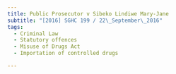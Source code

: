 ```yaml
---
title: Public Prosecutor v Sibeko Lindiwe Mary-Jane 
subtitle: "[2016] SGHC 199 / 22\_September\_2016"
tags:
  - Criminal Law
  - Statutory offences
  - Misuse of Drugs Act
  - Importation of controlled drugs

---
```


